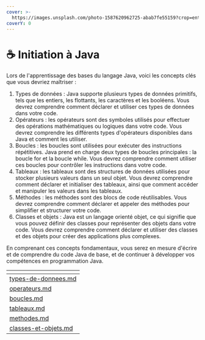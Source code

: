 ```yaml
---
cover: >-
  https://images.unsplash.com/photo-1587620962725-abab7fe55159?crop=entropy&cs=tinysrgb&fm=jpg&ixid=MnwxOTcwMjR8MHwxfHNlYXJjaHw0fHxjb2RlfGVufDB8fHx8MTY3NTU4OTMzMQ&ixlib=rb-4.0.3&q=80
coverY: 0
---
```


# ☕ Initiation à Java

Lors de l'apprentissage des bases du langage Java, voici les concepts clés que vous devriez maîtriser :

1. Types de données : Java supporte plusieurs types de données primitifs, tels que les entiers, les flottants, les caractères et les booléens. Vous devrez comprendre comment déclarer et utiliser ces types de données dans votre code.
2. Opérateurs : les opérateurs sont des symboles utilisés pour effectuer des opérations mathématiques ou logiques dans votre code. Vous devrez comprendre les différents types d'opérateurs disponibles dans Java et comment les utiliser.
3. Boucles : les boucles sont utilisées pour exécuter des instructions répétitives. Java prend en charge deux types de boucles principales : la boucle for et la boucle while. Vous devrez comprendre comment utiliser ces boucles pour contrôler les instructions dans votre code.
4. Tableaux : les tableaux sont des structures de données utilisées pour stocker plusieurs valeurs dans un seul objet. Vous devrez comprendre comment déclarer et initialiser des tableaux, ainsi que comment accéder et manipuler les valeurs dans les tableaux.
5. Méthodes : les méthodes sont des blocs de code réutilisables. Vous devrez comprendre comment déclarer et appeler des méthodes pour simplifier et structurer votre code.
6. Classes et objets : Java est un langage orienté objet, ce qui signifie que vous pouvez définir des classes pour représenter des objets dans votre code. Vous devrez comprendre comment déclarer et utiliser des classes et des objets pour créer des applications plus complexes.

En comprenant ces concepts fondamentaux, vous serez en mesure d'écrire et de comprendre du code Java de base, et de continuer à développer vos compétences en programmation Java.

<table data-view="cards"><thead><tr><th data-card-target data-type="content-ref"></th></tr></thead><tbody><tr><td><a href="types-de-donnees.md">types-de-donnees.md</a></td></tr><tr><td><a href="operateurs.md">operateurs.md</a></td></tr><tr><td><a href="boucles.md">boucles.md</a></td></tr><tr><td><a href="tableaux.md">tableaux.md</a></td></tr><tr><td><a href="methodes.md">methodes.md</a></td></tr><tr><td><a href="classes-et-objets.md">classes-et-objets.md</a></td></tr></tbody></table>
